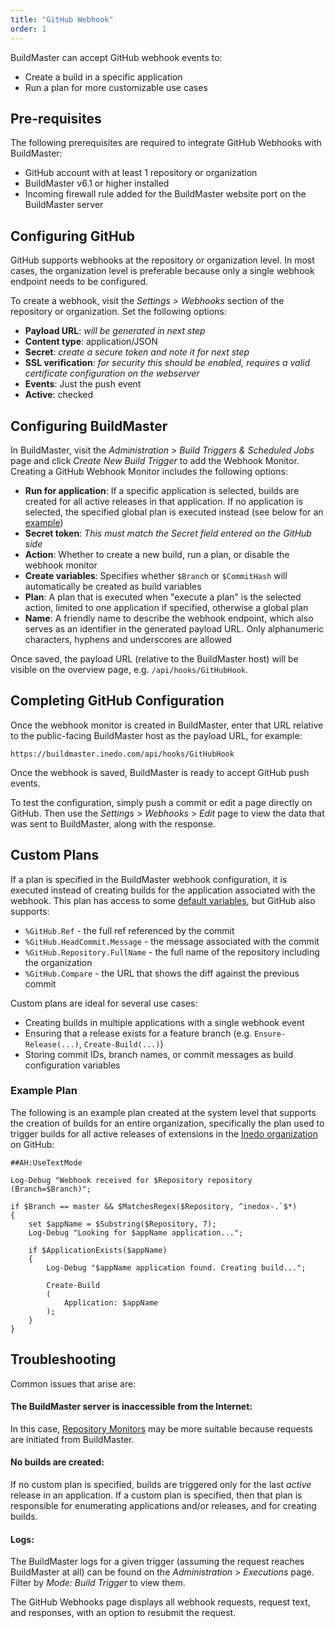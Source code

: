 ```yaml
---
title: "GitHub Webhook"
order: 1
---
```



BuildMaster can accept GitHub webhook events to:

 - Create a build in a specific application
 - Run a plan for more customizable use cases

## Pre-requisites

The following prerequisites are required to integrate GitHub Webhooks with BuildMaster:

 - GitHub account with at least 1 repository or organization
 - BuildMaster v6.1 or higher installed
 - Incoming firewall rule added for the BuildMaster website port on the BuildMaster server

## Configuring GitHub

GitHub supports webhooks at the repository or organization level. In most cases, the organization level is preferable because only a single webhook endpoint needs to be configured.

To create a webhook, visit the *Settings* > *Webhooks* section of the repository or organization. Set the following options:


 - **Payload URL**: *will be generated in next step*
 - **Content type**: application/JSON
 - **Secret**: *create a secure token and note it for next step*
 - **SSL verification**: *for security this should be enabled, requires a valid certificate configuration on the webserver*
 - **Events**: Just the push event
 - **Active**: checked

## Configuring BuildMaster

In BuildMaster, visit the *Administration* > *Build Triggers & Scheduled Jobs* page and click *Create New Build Trigger* to add the Webhook Monitor. Creating a GitHub Webhook Monitor includes the following options:

- **Run for application**: If a specific application is selected, builds are created for all active releases in that application. If no application is selected, the specified global plan is executed instead (see below for an [example](#example-plan))
 - **Secret token**: *This must match the Secret field entered on the GitHub side*
 - **Action**: Whether to create a new build, run a plan, or disable the webhook monitor
 - **Create variables**: Specifies whether `$Branch` or `$CommitHash` will automatically be created as build variables
 - **Plan**: A plan that is executed when "execute a plan" is the selected action, limited to one application if specified, otherwise a global plan
 - **Name**: A friendly name to describe the webhook endpoint, which also serves as an identifier in the generated payload URL. Only alphanumeric characters, hyphens and underscores are allowed

Once saved, the payload URL (relative to the BuildMaster host) will be visible on the overview page, e.g. `/api/hooks/GitHubHook`.

## Completing GitHub Configuration

Once the webhook monitor is created in BuildMaster, enter that URL relative to the public-facing BuildMaster host as the payload URL, for example:

`https://buildmaster.inedo.com/api/hooks/GitHubHook`

Once the webhook is saved, BuildMaster is ready to accept GitHub push events. 

To test the configuration, simply push a commit or edit a page directly on GitHub. Then use the *Settings* > *Webhooks* > *Edit* page to view the data that was sent to BuildMaster, along with the response.

## Custom Plans

If a plan is specified in the BuildMaster webhook configuration, it is executed instead of creating builds for the application associated with the webhook. This plan has access to some [default variables](/docs/buildmaster/administration/buildmaster-resource-monitors#variables), but GitHub also supports:

 - `%GitHub.Ref` - the full ref referenced by the commit
 - `%GitHub.HeadCommit.Message` - the message associated with the commit
 - `%GitHub.Repository.FullName` - the full name of the repository including the organization
 - `%GitHub.Compare` - the URL that shows the diff against the previous commit

Custom plans are ideal for several use cases:
 
 - Creating builds in multiple applications with a single webhook event
 - Ensuring that a release exists for a feature branch (e.g. `Ensure-Release(...)`, `Create-Build(...)`)
 - Storing commit IDs, branch names, or commit messages as build configuration variables

### Example Plan

The following is an example plan created at the system level that supports the creation of builds for an entire organization, specifically the plan used to trigger builds for all active releases of extensions in the [Inedo organization](https://github.com/inedo) on GitHub:

```
##AH:UseTextMode

Log-Debug "Webhook received for $Repository repository (Branch=$Branch)";

if $Branch == master && $MatchesRegex($Repository, ^inedox-.`$*)
{
    set $appName = $Substring($Repository, 7);
    Log-Debug "Looking for $appName application...";
    
    if $ApplicationExists($appName)
    {
        Log-Debug "$appName application found. Creating build...";
        
        Create-Build
        (
            Application: $appName
        );
    }
}
```

## Troubleshooting

Common issues that arise are:

#### The BuildMaster server is inaccessible from the Internet:

In this case, [Repository Monitors](/docs/buildmaster/administration/buildmaster-resource-monitors) may be more suitable because requests are initiated from BuildMaster.

#### No builds are created:

If no custom plan is specified, builds are triggered only for the last *active* release in an application. If a custom plan is specified, then that plan is responsible for enumerating applications and/or releases, and for creating builds.

#### Logs:

The BuildMaster logs for a given trigger (assuming the request reaches BuildMaster at all) can be found on the *Administration* > *Executions* page. Filter by *Mode: Build Trigger* to view them.

The GitHub Webhooks page displays all webhook requests, request text, and responses, with an option to resubmit the request.